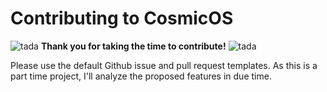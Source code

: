 # Contributing to CosmicOS

![tada](https://emojipedia-us.s3.dualstack.us-west-1.amazonaws.com/thumbs/160/whatsapp/215/rocket_1f680.png) **Thank you for taking the time to contribute!** ![tada](https://emojipedia-us.s3.dualstack.us-west-1.amazonaws.com/thumbs/160/whatsapp/215/rocket_1f680.png)

Please use the default Github issue and pull request templates. As this is a part time project, I'll analyze the proposed features in due time.
